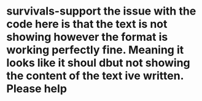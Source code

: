 # survivals-support the issue with the code here is that the text is not showing however the format is working perfectly fine. Meaning it looks like it shoul dbut not showing the content of the text ive written. Please help 
